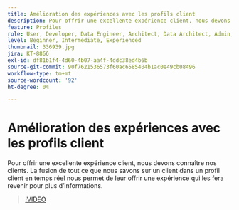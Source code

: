```yaml
---
title: Amélioration des expériences avec les profils client
description: Pour offrir une excellente expérience client, nous devons connaître nos clients. La fusion de tout ce que nous savons sur un client dans un profil client en temps réel nous permet de leur offrir une expérience qui les fera revenir pour plus d’informations.
feature: Profiles
role: User, Developer, Data Engineer, Architect, Data Architect, Admin, Leader
level: Beginner, Intermediate, Experienced
thumbnail: 336939.jpg
jira: KT-8866
exl-id: df81b1f4-4d60-4b07-aa4f-4ddc38ed4b6b
source-git-commit: 90f7621536573f60ac6585404b1ac0e49cb08496
workflow-type: tm+mt
source-wordcount: '92'
ht-degree: 0%

---
```


# Amélioration des expériences avec les profils client

Pour offrir une excellente expérience client, nous devons connaître nos clients. La fusion de tout ce que nous savons sur un client dans un profil client en temps réel nous permet de leur offrir une expérience qui les fera revenir pour plus d’informations.

>[!VIDEO](https://video.tv.adobe.com/v/336939/?quality=12&learn=on)
